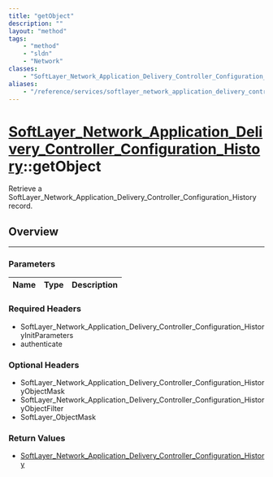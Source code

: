 ```yaml
---
title: "getObject"
description: ""
layout: "method"
tags:
    - "method"
    - "sldn"
    - "Network"
classes:
    - "SoftLayer_Network_Application_Delivery_Controller_Configuration_History"
aliases:
    - "/reference/services/softlayer_network_application_delivery_controller_configuration_history/getObject"
---
```

# [SoftLayer_Network_Application_Delivery_Controller_Configuration_History](/reference/services/SoftLayer_Network_Application_Delivery_Controller_Configuration_History)::getObject


Retrieve a SoftLayer_Network_Application_Delivery_Controller_Configuration_History record.


## Overview 


-----

### Parameters 
|Name | Type | Description |
| --- | --- | --- |


### Required Headers
* SoftLayer_Network_Application_Delivery_Controller_Configuration_HistoryInitParameters
* authenticate


### Optional Headers
* SoftLayer_Network_Application_Delivery_Controller_Configuration_HistoryObjectMask
* SoftLayer_Network_Application_Delivery_Controller_Configuration_HistoryObjectFilter
* SoftLayer_ObjectMask

### Return Values
* <a href='/reference/datatypes/SoftLayer_Network_Application_Delivery_Controller_Configuration_History'>SoftLayer_Network_Application_Delivery_Controller_Configuration_History </a>




